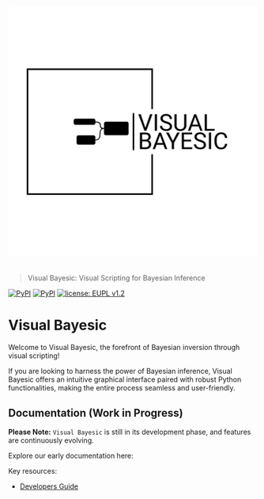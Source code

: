 # <p align="center"><img src="docs/source/_static/logos/logo-black.svg" width="1000"></p>

> Visual Bayesic: Visual Scripting for Bayesian Inference

[![PyPI](https://img.shields.io/badge/python-3-blue.svg)](https://www.python.org/downloads/)
[![PyPI](https://img.shields.io/badge/pypi-1.0-blue.svg)](https://pypi.org/project/gempy/)
[![license: EUPL v1.2](https://img.shields.io/badge/license-EUPL%20v1.2-blue.svg)](https://github.com/cgre-aachen/gempy/blob/master/LICENSE)


Visual Bayesic
==============

Welcome to Visual Bayesic, the forefront of Bayesian inversion through visual scripting! 

If you are looking to harness the power of Bayesian inference, Visual Bayesic offers an intuitive graphical interface paired with robust Python functionalities, making the entire process seamless and user-friendly.

Documentation (Work in Progress)
--------------------------------

**Please Note:** ``Visual Bayesic`` is still in its development phase, and features are continuously evolving.

Explore our early documentation here:

Key resources:
- [Developers Guide](https://gempy-project.github.io/visual-bayesic-xircuits/)





